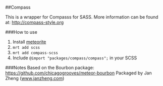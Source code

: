 ##Compass

This is a wrapper for Compasss for SASS.
More information can be found at: http://compass-style.org



###How to use

1. Install [meteorite](https://github.com/oortcloud/meteorite)
2. `mrt add scss`
3. `mrt add compass-scss`
4. Include `@import "packages/compass/compass";` in your SCSS


###Notes
Based on the Bourbon package: https://github.com/chicagogrooves/meteor-bourbon
Packaged by Jan Zheng (www.janzheng.com)